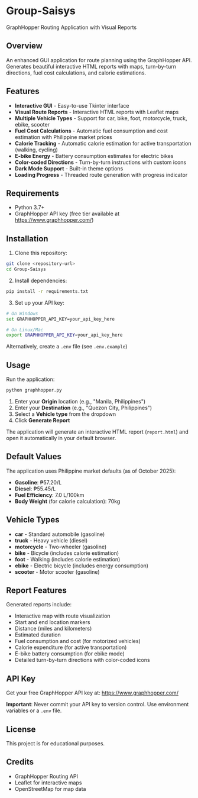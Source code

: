 # Group-Saisys

GraphHopper Routing Application with Visual Reports

## Overview

An enhanced GUI application for route planning using the GraphHopper API. Generates beautiful interactive HTML reports with maps, turn-by-turn directions, fuel cost calculations, and calorie estimations.

## Features

- **Interactive GUI** - Easy-to-use Tkinter interface
- **Visual Route Reports** - Interactive HTML reports with Leaflet maps
- **Multiple Vehicle Types** - Support for car, bike, foot, motorcycle, truck, ebike, scooter
- **Fuel Cost Calculations** - Automatic fuel consumption and cost estimation with Philippine market prices
- **Calorie Tracking** - Automatic calorie estimation for active transportation (walking, cycling)
- **E-bike Energy** - Battery consumption estimates for electric bikes
- **Color-coded Directions** - Turn-by-turn instructions with custom icons
- **Dark Mode Support** - Built-in theme options
- **Loading Progress** - Threaded route generation with progress indicator

## Requirements

- Python 3.7+
- GraphHopper API key (free tier available at https://www.graphhopper.com/)

## Installation

1. Clone this repository:
```bash
git clone <repository-url>
cd Group-Saisys
```

2. Install dependencies:
```bash
pip install -r requirements.txt
```

3. Set up your API key:
```bash
# On Windows
set GRAPHHOPPER_API_KEY=your_api_key_here

# On Linux/Mac
export GRAPHHOPPER_API_KEY=your_api_key_here
```

Alternatively, create a `.env` file (see `.env.example`)

## Usage

Run the application:
```bash
python graphhopper.py
```

1. Enter your **Origin** location (e.g., "Manila, Philippines")
2. Enter your **Destination** (e.g., "Quezon City, Philippines")
3. Select a **Vehicle type** from the dropdown
4. Click **Generate Report**

The application will generate an interactive HTML report (`report.html`) and open it automatically in your default browser.

## Default Values

The application uses Philippine market defaults (as of October 2025):

- **Gasoline**: ₱57.20/L
- **Diesel**: ₱55.45/L
- **Fuel Efficiency**: 7.0 L/100km
- **Body Weight** (for calorie calculation): 70kg

## Vehicle Types

- **car** - Standard automobile (gasoline)
- **truck** - Heavy vehicle (diesel)
- **motorcycle** - Two-wheeler (gasoline)
- **bike** - Bicycle (includes calorie estimation)
- **foot** - Walking (includes calorie estimation)
- **ebike** - Electric bicycle (includes energy consumption)
- **scooter** - Motor scooter (gasoline)

## Report Features

Generated reports include:

- Interactive map with route visualization
- Start and end location markers
- Distance (miles and kilometers)
- Estimated duration
- Fuel consumption and cost (for motorized vehicles)
- Calorie expenditure (for active transportation)
- E-bike battery consumption (for ebike mode)
- Detailed turn-by-turn directions with color-coded icons

## API Key

Get your free GraphHopper API key at: https://www.graphhopper.com/

**Important**: Never commit your API key to version control. Use environment variables or a `.env` file.

## License

This project is for educational purposes.

## Credits

- GraphHopper Routing API
- Leaflet for interactive maps
- OpenStreetMap for map data

